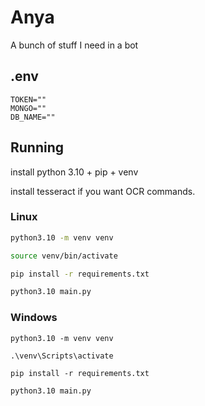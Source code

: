# Anya
A bunch of stuff I need in a bot

## .env
```env
TOKEN=""
MONGO=""
DB_NAME=""
```

## Running
install python 3.10 + pip + venv

install tesseract if you want OCR commands.

### Linux
```bash
python3.10 -m venv venv
```

```bash
source venv/bin/activate
```

```bash
pip install -r requirements.txt
```

```bash
python3.10 main.py
```


### Windows
```batch
python3.10 -m venv venv
```

```batch
.\venv\Scripts\activate
```

```batch
pip install -r requirements.txt
```

```bash
python3.10 main.py
```
